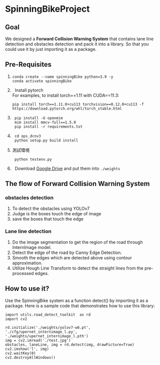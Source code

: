 # SpinningBikeProject
## Goal

We designed a **Forward Collision Warning System** that contains lane line detection and obstacles detection and pack it into a library. So that you could use it by just importing it as a package.

## Pre-Requisites
1.  ```
    conda create --name spinningBike python=3.9 -y
    conda activate spinningBike
    ```
2. &nbsp; Install pytorch\
    For examples, to install torch==1.11 with CUDA==11.3:
    ```
    pip install torch==1.11.0+cu113 torchvision==0.12.0+cu113 -f https://download.pytorch.org/whl/torch_stable.html
    ```
3. ```
    pip install -U openmim
    mim install mmcv-full==1.5.0
    pip install -r requirements.txt
    ```
4. ```
    cd ops_dcnv3
    python setup.py build install
   ```
5. 測試環境
   ```
    python testenv.py
   ```
6. &nbsp; Download [Google Drive](https://drive.google.com/drive/folders/1Sb6b0BC1J_1LKZ2U57y-wOMGemdH8yn_?usp=share_link) and put them into `./weights`

## The flow of Forward Collision Warning System
### obstacles detection
   1. To detect the obstacles using YOLOv7
   2. Judge is the boxes touch the edge of image
   3. save the boxes that touch the edge
### Lane line detection
   1. Do the image segmentation to get the region of the road through InternImage model.
   2. Detect the edge of the road by Canny Edge Detection.
   3. Smooth the edges which are detected above using contour approximation.
   4. Utilize Hough Line Transform to detect the straight lines from the pre-processed edges.
## How to use it?
Use the SpinningBike system as a function detect() by importing it as a package. Here is a sample code that demonstrates how to use this library:
```
import utils.road_detect_toolkit  as rd
import cv2

rd.initialize('./weights/yolov7-w6.pt', './cfg/upernet_internimage_l.py', './weights/upernet_internimage_l.pth')
img = cv2.imread('./test.jpg')
obstacles, laneLine, img = rd.detect(img, drawPicture=True)
cv2.imshow('l', img)
cv2.waitKey(0)
cv2.destroyAllWindows()
```

